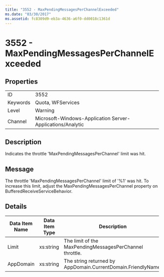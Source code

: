 ```yaml
---
title: "3552 - MaxPendingMessagesPerChannelExceeded"
ms.date: "03/30/2017"
ms.assetid: fc8309d9-eb3a-4636-a6f0-dd0018c1361d
---
```

# 3552 - MaxPendingMessagesPerChannelExceeded
## Properties  


|||  
|-|-|  
|ID|3552|  
|Keywords|Quota, WFServices|  
|Level|Warning|  
|Channel|Microsoft-Windows-Application Server-Applications/Analytic|  

## Description  
 Indicates the throttle 'MaxPendingMessagesPerChannel' limit was hit.  

## Message  
 The throttle 'MaxPendingMessagesPerChannel' limit of  '%1' was hit. To increase this limit, adjust the MaxPendingMessagesPerChannel property on BufferedReceiveServiceBehavior.  

## Details  


| Data Item Name | Data Item Type |                         Description                          |
|----------------|----------------|--------------------------------------------------------------|
|     Limit      |   xs:string    |   The limit of the MaxPendingMessagesPerChannel throttle.    |
|   AppDomain    |   xs:string    | The string returned by AppDomain.CurrentDomain.FriendlyName. |

